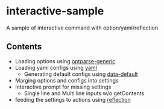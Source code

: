 # interactive-sample

A sample of interactive command with option/yaml/reflection

## Contents

- Loading options using [optparse-generic](https://hackage.haskell.org/package/optparse-generic)
- Loading yaml configs using [yaml](https://hackage.haskell.org/package/yaml)
  - Generating default configs using [data-default](https://hackage.haskell.org/package/data-default)
- Marging options and configs into settings
- Interactive prompt for missing settings
  - Single line and Multi line inputs w/o getContents
- feeding the settings to actions using [reflection](https://hackage.haskell.org/package/reflection)
